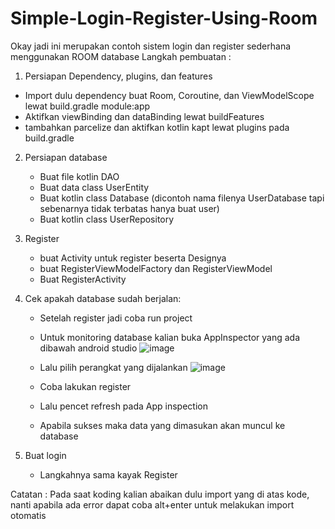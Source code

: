 # Simple-Login-Register-Using-Room

Okay jadi ini merupakan contoh sistem login dan register sederhana menggunakan ROOM database
Langkah pembuatan : 

1. Persiapan Dependency, plugins, dan features
- Import dulu dependency buat Room, Coroutine, dan ViewModelScope lewat build.gradle module:app
- Aktifkan viewBinding dan dataBinding lewat buildFeatures
- tambahkan parcelize dan aktifkan kotlin kapt lewat plugins pada build.gradle

2. Persiapan database
   - Buat file kotlin DAO
   - Buat data class UserEntity
   - Buat kotlin class Database (dicontoh nama filenya UserDatabase tapi sebenarnya tidak terbatas hanya buat user)
   - Buat kotlin class UserRepository
     
4. Register
   - buat Activity untuk register beserta Designya
   - buat RegisterViewModelFactory dan RegisterViewModel
   - Buat RegisterActivity
5. Cek apakah database sudah berjalan:
   - Setelah register jadi coba run project
   - Untuk monitoring database kalian buka AppInspector yang ada dibawah android studio
     ![image](https://github.com/user-attachments/assets/f3ca20c4-e358-4bfd-a9f5-1086d4093708)

   - Lalu pilih perangkat yang dijalankan
     ![image](https://github.com/user-attachments/assets/094f8603-6817-4968-aff5-f41f7e4a33ea)

   - Coba lakukan register
   - Lalu pencet refresh pada App inspection
   - Apabila sukses maka data yang dimasukan akan muncul ke database

7. Buat login
   - Langkahnya sama kayak Register
  
  


  Catatan : 
  Pada saat koding kalian abaikan dulu import yang di atas kode, nanti apabila ada error dapat coba alt+enter untuk melakukan import otomatis
